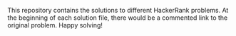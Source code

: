 This repository contains the solutions to different HackerRank problems. At the beginning of each solution file, there would be a commented link to the original problem. Happy solving!
